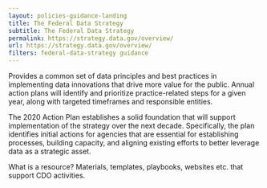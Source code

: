 ```yaml
---
layout: policies-guidance-landing
title: The Federal Data Strategy
subtitle: The Federal Data Strategy
permalink: https://strategy.data.gov/overview/
url: https://strategy.data.gov/overview/
filters: federal-data-strategy guidance
---
```



Provides a common set of data principles and best practices in implementing data innovations that drive more value for the public. Annual action plans will
identify and prioritize practice-related steps for a given year, along with targeted timeframes and responsible entities.

The 2020 Action Plan establishes a solid foundation that will support implementation of the strategy over the next decade. Specifically, the plan identifies initial actions for agencies that are essential for establishing processes, building capacity, and aligning existing efforts to better leverage data as a strategic asset.

What is a resource? Materials, templates, playbooks, websites etc. that support CDO activities.
